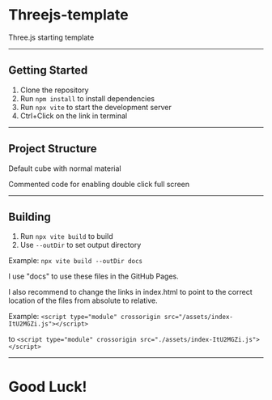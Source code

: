 # Threejs-template
Three.js starting template

---
## Getting Started
1. Clone the repository
2. Run `npm install` to install dependencies
3. Run `npx vite` to start the development server
4. Ctrl+Click on the link in terminal

---
## Project Structure
Default cube with normal material

Commented code for enabling double click full screen

---
## Building
1. Run `npx vite build` to build
2. Use `--outDir` to set output directory

Example: `npx vite build --outDir docs`

I use "docs" to use these files in the GitHub Pages.

I also recommend to change the links in index.html to point to the correct location of the files from absolute to relative.

Example: `<script type="module" crossorigin src="/assets/index-ItU2MGZi.js"></script>` 

to `<script type="module" crossorigin src="./assets/index-ItU2MGZi.js"></script>`

---
# Good Luck!